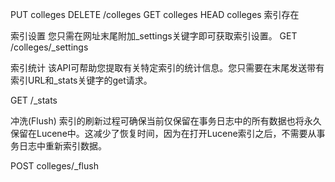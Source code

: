 PUT colleges
DELETE /colleges
GET colleges
HEAD colleges 索引存在

索引设置
您只需在网址末尾附加_settings关键字即可获取索引设置。
GET /colleges/_settings

索引统计
该API可帮助您提取有关特定索引的统计信息。您只需要在末尾发送带有索引URL和_stats关键字的get请求。

GET /_stats

冲洗(Flush)
索引的刷新过程可确保当前仅保留在事务日志中的所有数据也将永久保留在Lucene中。这减少了恢复时间，因为在打开Lucene索引之后，不需要从事务日志中重新索引数据。

POST colleges/_flush

